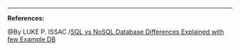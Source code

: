 ------------------------------------------------------------

**References:**

@By LUKE P. ISSAC /[SQL vs NoSQL Database Differences Explained with few Example DB](https://www.thegeekstuff.com/2014/01/sql-vs-nosql-db/?utm_source=tuicool)
